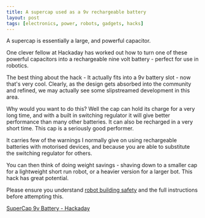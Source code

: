 ```yaml
---
title: A supercap used as a 9v rechargeable battery
layout: post
tags: [electronics, power, robots, gadgets, hacks]
---
```

A supercap is essentially a large, and powerful capacitor.

One clever fellow at Hackaday has worked out how to turn one of these powerful capacitors into a rechargeable nine volt battery - perfect for use in robotics.

The best thing about the hack - It actually fits into a 9v battery slot - now that's very cool. Clearly, as the design gets absorbed into the community and refined, we may actually see some slipstreamed development in this area.

Why would you want to do this? Well the cap can hold its charge for a very long time, and with a built in switching regulator it will give better performance than many other batteries. It can also be recharged in a very short time. This cap is a seriously good performer.

It carries few of the warnings I normally give on using rechargeable batteries with motorised devices, and because you are able to substitute the switching regulator for others.

You can then think of doing weight savings - shaving down to a smaller cap for a lightweight short run robot, or a heavier version for a larger bot. This hack has great potential.

Please ensure you understand [robot building safety](/wiki/robot_building_safety.html) and the full instructions before attempting this.

[SuperCap 9v Battery - Hackaday](https://hackaday.com/2005/12/06/supercap-9v-battery/)
